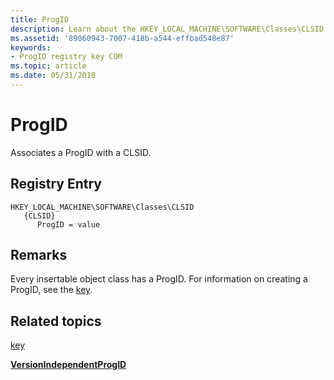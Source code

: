 ```yaml
---
title: ProgID
description: Learn about the HKEY_LOCAL_MACHINE\SOFTWARE\Classes\CLSID registry key, which associates a ProgID with a CLSID.
ms.assetid: '89060943-7007-418b-a544-effbad548e87'
keywords:
- ProgID registry key COM
ms.topic: article
ms.date: 05/31/2018
---
```


# ProgID

Associates a ProgID with a CLSID.

## Registry Entry

```
HKEY_LOCAL_MACHINE\SOFTWARE\Classes\CLSID
   {CLSID}
      ProgID = value
```

## Remarks

Every insertable object class has a ProgID. For information on creating a ProgID, see the [<ProgID> key](-progid--key.md).

## Related topics

<dl> <dt>

[<ProgID> key](-progid--key.md)
</dt> <dt>

[**VersionIndependentProgID**](versionindependentprogid.md)
</dt> </dl>

 

 




